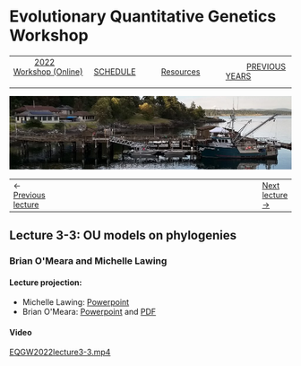 
# Evolutionary Quantitative Genetics Workshop #

|        |        |        |    |
|--------|---------------------------------------------|--------------------|------------------------------------------|
| &nbsp;&nbsp;&nbsp;&nbsp;&nbsp;&nbsp;&nbsp;&nbsp;&nbsp; [2022 Workshop (Online)](/index.html) &nbsp;&nbsp;&nbsp;&nbsp;&nbsp;&nbsp;&nbsp;&nbsp;&nbsp; | &nbsp;&nbsp;&nbsp;&nbsp;&nbsp;&nbsp;&nbsp;&nbsp;&nbsp;&nbsp;&nbsp;&nbsp; [SCHEDULE](schedule.html) &nbsp;&nbsp;&nbsp;&nbsp;&nbsp;&nbsp;&nbsp;&nbsp;&nbsp; | &nbsp;&nbsp;&nbsp;&nbsp;&nbsp;&nbsp;&nbsp;&nbsp;&nbsp;&nbsp;&nbsp;&nbsp; [Resources](resources.html) &nbsp;&nbsp;&nbsp;&nbsp;&nbsp;&nbsp;&nbsp;&nbsp;&nbsp; | &nbsp;&nbsp;&nbsp;&nbsp;&nbsp;&nbsp;&nbsp;&nbsp;&nbsp; [PREVIOUS YEARS](previous.html) &nbsp;&nbsp;&nbsp;&nbsp;&nbsp;&nbsp; |


<div align="left">
<img src="/media/FHLimage2018b.jpg" alt="FHL waterfront in 2018">
</div>

<table><tr><td>&larr; <a href="lecture3-2.html">Previous lecture</a></td><td width="665">&nbsp;</td><td> <a href="lecture4-1.html">Next lecture &rarr;</a></td></tr></table>

  

## Lecture 3-3: OU models on phylogenies ##

### Brian O'Meara and Michelle Lawing ###
  
#### Lecture projection: ####

* Michelle Lawing: [Powerpoint](https://drive.google.com/file/d/1-BlNW-rZaz3G_YaM4zhhihApP1572VCg/view?usp=sharing)
* Brian O'Meara: [Powerpoint](https://drive.google.com/file/d/1c9h6XQ8-xIhKFKB_hhLp6qkIfGbTp8gu/view?usp=sharing) and [PDF](https://drive.google.com/file/d/1OurRKzePbqBJCYm27-tuq1GJdYODGJhl/view?usp=sharing)

#### Video ####

[EQGW2022lecture3-3.mp4](https://vimeo.com/575495084)

